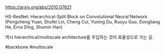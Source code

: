 https://arxiv.org/abs/2010.07621

HS-ResNet: Hierarchical-Split Block on Convolutional Neural Network (Pengcheng Yuan, Shufei Lin, Cheng Cui, Yuning Du, Ruoyu Guo, Dongliang He, Errui Ding, Shumin Han)

역시 hierarchical/multiscale architecture를 주입하는 것이 효율성으로 가는 길.

#backbone #multiscale